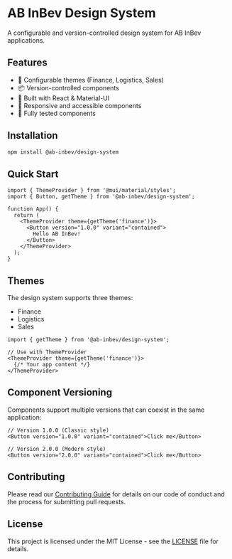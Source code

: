 # AB InBev Design System

A configurable and version-controlled design system for AB InBev applications.

## Features

- 🎨 Configurable themes (Finance, Logistics, Sales)
- 📦 Version-controlled components
- 🔧 Built with React & Material-UI
- 📱 Responsive and accessible components
- 🧪 Fully tested components

## Installation

```bash
npm install @ab-inbev/design-system
```

## Quick Start

```tsx
import { ThemeProvider } from '@mui/material/styles';
import { Button, getTheme } from '@ab-inbev/design-system';

function App() {
  return (
    <ThemeProvider theme={getTheme('finance')}>
      <Button version="1.0.0" variant="contained">
        Hello AB InBev!
      </Button>
    </ThemeProvider>
  );
}
```

## Themes

The design system supports three themes:
- Finance
- Logistics
- Sales

```tsx
import { getTheme } from '@ab-inbev/design-system';

// Use with ThemeProvider
<ThemeProvider theme={getTheme('finance')}>
  {/* Your app content */}
</ThemeProvider>
```

## Component Versioning

Components support multiple versions that can coexist in the same application:

```tsx
// Version 1.0.0 (Classic style)
<Button version="1.0.0" variant="contained">Click me</Button>

// Version 2.0.0 (Modern style)
<Button version="2.0.0" variant="contained">Click me</Button>
```

## Contributing

Please read our [Contributing Guide](../../CONTRIBUTING.md) for details on our code of conduct and the process for submitting pull requests.

## License

This project is licensed under the MIT License - see the [LICENSE](../../LICENSE) file for details. 